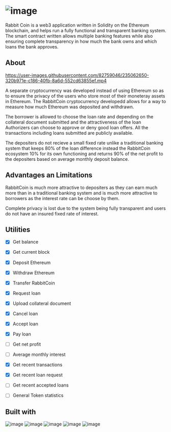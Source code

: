 # ![image](https://user-images.githubusercontent.com/82759046/235072132-d20e0a56-c177-4779-ac5a-95bfce792622.png)

Rabbit Coin is a web3 application written in Solidity on the Ethereum blockchain, and helps run a fully functional and transparent banking system. The smart contract written allows multiple banking features while also ensuring complete transparency in how much the bank owns and which loans the bank approves.


## About



https://user-images.githubusercontent.com/82759046/235062650-320b971e-c186-40fb-8a6d-552cd63855ef.mp4



A separate cryptocurrency was developed instead of using Ethereum so as to ensure the privacy of the users who store most of their moneteray assets in Ethereum. The RabbitCoin cryptocurrency developedd allows for a way to measure how much Ethereum was deposited and withdrawn.

The borrower is allowed to choose the loan rate and depending on the collateral document submitted and the attractiveness of the loan Authorizers can choose to approve or deny good loan offers. All the transactions including loans submitted are publicly available.

The depositers do not recieve a small fixed rate unlike a traditional banking system that keeps 80% of the loan difference instead the RabbitCoin ecosystem 10% for its own functioning and returns 90% of the net profit to the depositers based on average monthly deposit balance.


## Advantages an Limitations

RabbitCoin is much more attractive to depositers as they can earn much more than in a traditional banking system and is much more attractive to borrowers as the interest rate can be choose by them.

Complete privacy is lost due to the system being fully transparent and users do not have an insured fixed rate of interest.


## Utilities

- [x] Get balance
- [x] Get current block
- [x] Deposit Ethereum
- [x] Withdraw Ethereum
- [x] Transfer RabbitCoin
- [x] Request loan
- [x] Upload collateral document
- [x] Cancel loan
- [x] Accept loan
- [x] Pay loan
- [ ] Get net profit
- [ ] Average monthly interest
- [x] Get recent transactions
- [x] Get recent loan request
- [ ] Get recent accepted loans
- [ ] General Token statistics


## Built with

![image](https://user-images.githubusercontent.com/82759046/235067172-4f3d19b7-7109-4ac1-9214-b71fdb7c10d4.png) ![image](https://user-images.githubusercontent.com/82759046/235067442-63cac1cd-b25c-4bb6-9fb8-736a484ef037.png) ![image](https://user-images.githubusercontent.com/82759046/235068307-a18270fc-a370-487b-b61a-fc87a883f856.png) ![image](https://user-images.githubusercontent.com/82759046/235068529-e750c09f-3b70-42e3-94d0-805c8a14d98b.png) ![image](https://user-images.githubusercontent.com/82759046/235070121-d1605146-9dfc-42c6-8422-1db10b879150.png)







